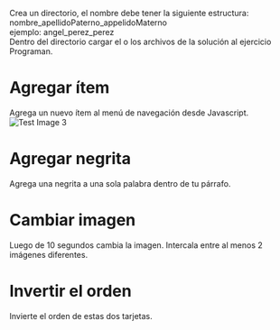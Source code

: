 Crea un directorio, el nombre debe tener la siguiente estructura:  
nombre_apellidoPaterno_appelidoMaterno  
ejemplo: angel_perez_perez  
Dentro del directorio cargar el o los archivos de la solución al ejercicio Programan.

# Agregar ítem
Agrega un nuevo ítem al menú de navegación desde Javascript.  
![Test Image 3](/assets/images/programan1.png)

# Agregar negrita
Agrega una negrita a una sola palabra dentro de tu párrafo.  

# Cambiar imagen
Luego de 10 segundos cambia la imagen. Intercala entre al menos 2 imágenes diferentes.  

# Invertir el orden
Invierte el orden de estas dos tarjetas.  
